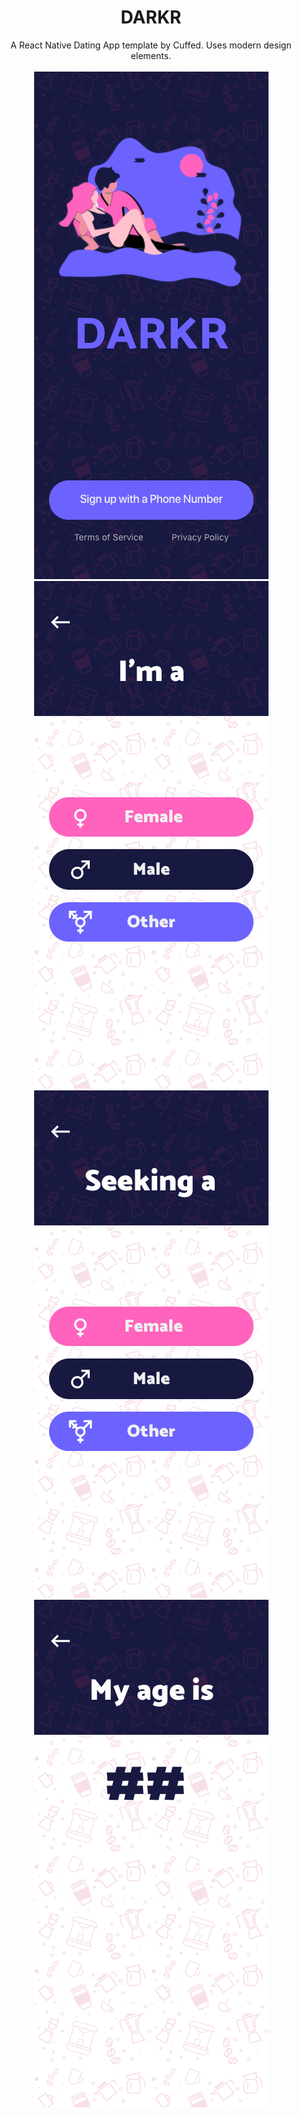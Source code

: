 <h1 align="center">DARKR</h1>

<p align="center">
A React Native Dating App template by Cuffed. Uses modern design elements.
<br><br>
  <img src="renders/dec-11/Landing.png" alt="Landing Screen">
  <img src="renders/dec-11/OnboardingGender.png" alt="Onboarding - Self-identify gender">
  <img src="renders/dec-11/OnboardingGenderPref.png" alt="Onboarding - Select orientation">
  <img src="renders/dec-11/OnboardingAge.png" alt="Onboarding - Specify age">
</p>
